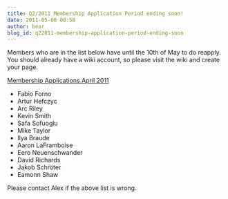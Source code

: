 ```yaml
---
title: Q2/2011 Membership Application Period ending soon!
date: 2011-05-06 00:58
author: bear
blog_id: q22011-membership-application-period-ending-soon
---
```


Members who are in the list below have until the 10th of May to do reapply. You should already have a wiki account, so please visit the wiki and create your page.

[Membership Applications April 2011](http://wiki.xmpp.org/web/Membership_Applications_April_2011)

-   Fabio Forno
-   Artur Hefczyc
-   Arc Riley
-   Kevin Smith
-   Safa Sofuoglu
-   Mike Taylor
-   Ilya Braude
-   Aaron LaFramboise
-   Eero Neuenschwander
-   David Richards
-   Jakob Schröter
-   Eamonn Shaw

Please contact Alex if the above list is wrong.

